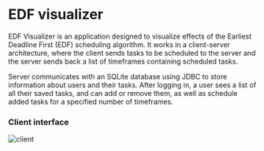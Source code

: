 # EDF visualizer
EDF Visualizer is an application designed to visualize effects of the Earliest Deadline First (EDF) scheduling algorithm. It works in a client-server architecture, where the client sends tasks to be scheduled to the server and the server sends back a list of timeframes containing scheduled tasks.

Server communicates with an SQLite database using JDBC to store information about users and their tasks. After logging in, a user sees a list of all their saved tasks, and can add or remove them, as well as schedule added tasks for a specified number of timeframes.

### Client interface
![client](https://github.com/Spynacz/edf-visualizer/assets/63506536/431499c0-9d1e-4a9d-9bf1-02404dbdce79)
